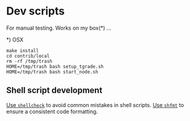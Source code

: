 # Dev scripts
For manual testing. Works on my box(*) ...


*) OSX

```
make install
cd contrib/local
rm -rf /tmp/trash
HOME=/tmp/trash bash setup_tgrade.sh
HOME=/tmp/trash bash start_node.sh
```

## Shell script development

[Use `shellcheck`](https://www.shellcheck.net/) to avoid common mistakes in shell scripts.
[Use `shfmt`](https://github.com/mvdan/sh) to ensure a consistent code formatting.
